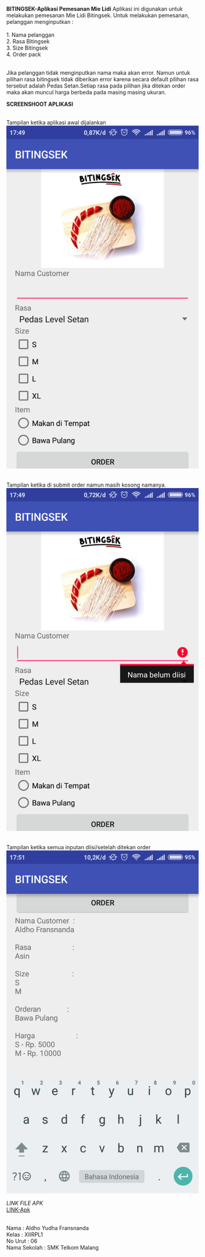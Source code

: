 <b>BITINGSEK-Aplikasi Pemesanan Mie Lidi</b>
Aplikasi ini digunakan untuk melakukan pemesanan Mie Lidi Bitingsek. Untuk melakukan pemesanan, pelanggan menginputkan :
<br><br>1. Nama pelanggan
<br>2. Rasa Bitingsek
<br>3. Size Bitingsek
<br>4. Order pack

<br>Jika pelanggan tidak menginputkan nama maka akan error. Namun untuk pilihan rasa bitingsek tidak diberikan error karena secara default pilihan rasa tersebut adalah Pedas Setan.Setiap rasa pada pilihan jika ditekan order maka akan muncul harga berbeda pada masing masing ukuran.

<b>SCREENSHOOT APLIKASI</b>

<br>Tampilan ketika aplikasi awal dijalankan
<br>![Gambar](https://raw.githubusercontent.com/Aldhofransnanda/bitingsek/master/Screenshot_2016-09-23-17-49-30_id.sch.smktelkom_mlg.tugas01.xiirpl1006.bitingsek.png)

<br>Tampilan ketika di submit order namun masih kosong namanya.
<br>![Gambar](https://raw.githubusercontent.com/Aldhofransnanda/bitingsek/master/Screenshot_2016-09-23-17-49-46_id.sch.smktelkom_mlg.tugas01.xiirpl1006.bitingsek.png)

<br>Tampilan ketika semua inputan diisi/setelah ditekan order
<br>![Gambar](https://raw.githubusercontent.com/Aldhofransnanda/bitingsek/master/Screenshot_2016-09-23-17-51-28_id.sch.smktelkom_mlg.tugas01.xiirpl1006.bitingsek.png)


*LINK FILE APK*
<br>[LINK-Apk](https://drive.google.com/file/d/0ByVxKOuwGtUgQ1Vjc1hfX3AzOUU/view?usp=sharing)

<br>Nama          : Aldho Yudha Fransnanda
<br>Kelas         : XIIRPL1
<br>No Urut       : 06
<br>Nama Sekolah  : SMK Telkom Malang
